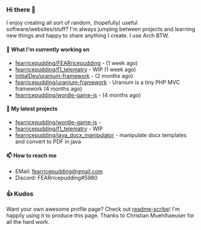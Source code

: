 ### Hi there 👋

I enjoy creating all sort of random, (hopefully) useful software/websites/stuff? 
I'm always jumping between projects and learning new things and happy to share anything I create.
I use Arch BTW.

#### 💎 What I'm currently working on

- [fearricepudding/FEARricepudding](https://github.com/fearricepudding/FEARricepudding) -  (1 week ago)
- [fearricepudding/f1_telematry](https://github.com/fearricepudding/f1_telematry) - WIP (1 week ago)
- [InitialDev/uranium-framework](https://github.com/InitialDev/uranium-framework) -  (2 months ago)
- [fearricepudding/uranium-framework](https://github.com/fearricepudding/uranium-framework) - Uranium is a tiny PHP MVC framework (4 months ago)
- [fearricepudding/wordle-game-js](https://github.com/fearricepudding/wordle-game-js) -  (4 months ago)

#### 🌱 My latest projects

- [fearricepudding/wordle-game-js](https://github.com/fearricepudding/wordle-game-js) - 
- [fearricepudding/f1_telematry](https://github.com/fearricepudding/f1_telematry) - WIP
- [fearricepudding/java_docx_manipulator](https://github.com/fearricepudding/java_docx_manipulator) - manipulate docx templates and convert to PDF in java

#### 📫 How to reach me

- EMail: fearricepudding@gmail.com
- Discord: FEARricepudding#5980

### 👍 Kudos

Want your own awesome profile page? Check out [readme-scribe](https://github.com/muesli/readme-scribe)!
I'm happily using it to produce this page. Thanks to Christian Muehlhaeuser for all the hard work.

